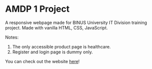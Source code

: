# AMDP 1 Project
A responsive webpage made for BINUS University IT Division training project. Made with vanilla HTML, CSS, JavaScript.

Notes:
1. The only accessible product page is healthcare.
2. Register and login page is dummy only.

You can check out the website [here](https://amdp-1.netlify.app/)!

